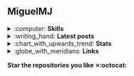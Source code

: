 <h2>MiguelMJ</h2>

<details>
<summary> :computer: <b>Skills</b> </summary>

- My favourite languages are **Python** and **C++11**, specially with **SFML**.
- Probably I'm writing something in **Bash** right now.
- I also know **Javascript**, **Prolog**, **Java**, **Lua** and sometimes I think I know **R** and **Matlab/Octave**. I used to do a lot with **Flex** and **Bison**.
- I've used **Unity** for game development, but now I prefer **Godot**. 
- From time to time I experiment with web development.
- I like **LaTeX**. I love **LuaLaTeX**.
- My interests include classical and modern **Artificial Intelligence**, **Game Engines** and **Programming Languages**.

</details>
<details>
<summary> :writing_hand: <b>Latest posts</b></summary>

<!-- BLOG-POST-LIST:START -->

- [When numbers don&#39;t make sense](https://dev.to/miguelmj/when-numbers-dont-make-sense-10gi)
- [Programming mathematical objects](https://dev.to/miguelmj/programming-mathematical-objects-1n3n)
- [My blogging journey until now - I&#39;m moving to Hashnode](https://dev.to/miguelmj/my-blogging-journey-until-now-im-moving-to-hashnode-496b)
- [Make It Pixel! - Make pixel art from any image](https://dev.to/miguelmj/make-it-pixel-make-pixel-art-from-any-image-2o4n)
- [High level programming - Explaining abstraction](https://dev.to/miguelmj/high-level-programming-explaining-abstraction-4ko)

<!-- BLOG-POST-LIST:END -->

</details>

<details>
    <summary>:chart_with_upwards_trend: <b>Stats</b></summary>
    <b>Stack Exchange</b><br>
    <a href="https://stackexchange.com/users/11967851">
        <img src="https://stackexchange.com/users/flair/11967851.png" width="208" height="58">
    </a><br>
    <b>GitHub</b><br>
    <p align="left"><a href="https://github.com/anuraghazra/github-readme-stats">
      <img align="center" src="https://github-readme-stats.vercel.app/api?username=MiguelMJ&show_icons=true&hide_rank=true&line_height=20&disable_animations=true">  
    </a>
    <a href="https://github.com/anuraghazra/github-readme-stats">
      <img align="center" src="https://github-readme-stats.vercel.app/api/top-langs/?username=MiguelMJ&layout=compact&exclude_repo=MiguelMJ,MiguelMJ.github.io">
    </a>
    </p>
</details>
<details>
<summary> :globe_with_meridians: <b>Links</b></summary>

[![Website](https://img.shields.io/badge/-Website-black?&style=for-the-badge&logoColor=white)](https://miguelmj.github.io "Personal site") [![Hashnode](https://img.shields.io/badge/-Blog-black?&style=for-the-badge&logo=hashnode&logoColor=white)](https://blog.miguelmj.dev "Blog") [![Stack Overflow](https://img.shields.io/badge/-Stack_Overflow-black?style=for-the-badge&logo=stack-overflow&logoColor=white)](https://stackoverflow.com/users/8757033 "Stack Overflow") [![LinkedIn](https://img.shields.io/badge/-LinkedIn-black?style=for-the-badge&logo=linkedin&logoColor=white)](https://www.linkedin.com/in/miguel-mej%C3%ADa-jim%C3%A9nez/?locale=en_US "Linkedin") [![Twitter](https://img.shields.io/badge/-Twitter-black?style=for-the-badge&logo=twitter&logoColor=white "Twitter")](https://twitter.com/MiguelMJdev) [![Buy me a coffee](https://img.shields.io/badge/-Buy_me_a_coffe-black?style=for-the-badge&logo=buy-me-a-coffee&logoColor=white)](https://www.buymeacoffee.com/miguelmj "Buy me a coffee") 

</details>

<strong>Star the repositories you like :star::octocat:</strong>
